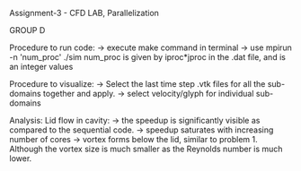 Assignment-3 - CFD LAB, Parallelization

GROUP D

Procedure to run code:
-> execute make command in terminal
-> use mpirun -n 'num_proc' ./sim
    num_proc is given by iproc*jproc in the .dat file, and is an integer values

Procedure to visualize:
-> Select the last time step .vtk files for all the sub-domains together and apply.
-> select velocity/glyph for individual sub-domains



Analysis: Lid flow in cavity:
-> the speedup is significantly visible as compared to the sequential code.
-> speedup saturates with increasing number of cores
-> vortex forms below the lid, similar to problem 1. Although the vortex size
  is much smaller as the Reynolds number is much lower.
